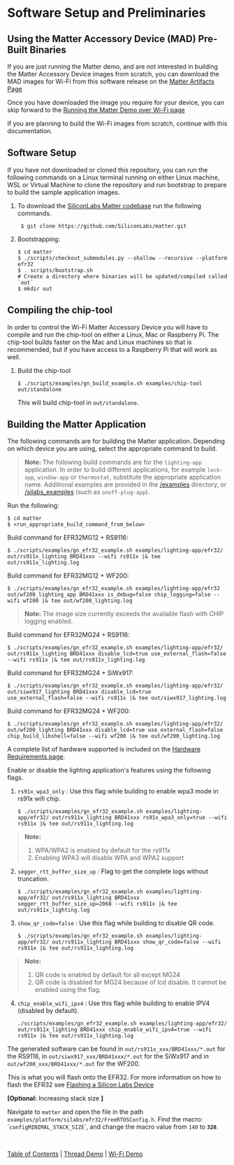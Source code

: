 # Software Setup and Preliminaries

## Using the Matter Accessory Device (MAD) Pre-Built Binaries

If you are just running the Matter demo, and are not interested in building the
Matter Accessory Device images from scratch, you can download the MAD images for
Wi-Fi from this software release on the
[Matter Artifacts Page](../general/ARTIFACTS.md)

Once you have downloaded the image you require for your device, you can skip
forward to the [Running the Matter Demo over Wi-Fi page](./RUN_DEMO.md)

If you are planning to build the Wi-Fi images from scratch, 
continue with this documentation.

## Software Setup

If you have not downloaded or cloned this repository, you can run the following
commands on a Linux terminal running on either Linux machine, WSL or Virtual
Machine to clone the repository and run bootstrap to prepare to build the sample
application images.

1. To download the
   [SiliconLabs Matter codebase](https://github.com/SiliconLabs/matter.git) run
   the following commands.

    ```shell
     $ git clone https://github.com/SiliconLabs/matter.git
    ```

2. Bootstrapping:

    ```shell
    $ cd matter
    $ ./scripts/checkout_submodules.py --shallow --recursive --platform efr32
    $ . scripts/bootstrap.sh
    # Create a directory where binaries will be updated/compiled called `out`
    $ mkdir out
    ```

## Compiling the chip-tool

In order to control the Wi-Fi Matter Accessory Device you will have to compile
and run the chip-tool on either a Linux, Mac or Raspberry Pi. The chip-tool builds
faster on the Mac and Linux machines so that is recommended, but if you have
access to a Raspberry Pi that will work as well.

1. Build the chip-tool

    ```shell
    $ ./scripts/examples/gn_build_example.sh examples/chip-tool out/standalone
    ```

    This will build chip-tool in `out/standalone`.

## Building the Matter Application

The following commands are for building the Matter application. Depending on which device
you are using, select the appropriate command to build.

> **Note:** 
> The following build commands are for the `lighting-app` application. In order to build different applications, for example `lock-app`, `window-app` or `thermostat`, substitute the appropriate application name.
> Additional examples are provided in the [/examples](../../../examples/) directory,
or [/silabs_examples](../../../silabs_examples/) (such as `onoff-plug-app`).

Run the following:

```shell
$ cd matter
$ <run_appropriate_build_command_from_below>
```

Build command for EFR32MG12 + RS9116:

```shell
$ ./scripts/examples/gn_efr32_example.sh examples/lighting-app/efr32/ out/rs911x_lighting BRD41xxx --wifi rs911x |& tee out/rs911x_lighting.log
```

Build command for EFR32MG12 + WF200:

```shell
$ ./scripts/examples/gn_efr32_example.sh examples/lighting-app/efr32 out/wf200_lighting_app BRD41xxx is_debug=false chip_logging=false --wifi wf200 |& tee out/wf200_lighting.log
```

> **Note:** The image size currently exceeds the available flash with CHIP logging enabled.

Build command for EFR32MG24 + RS9116:

```shell
$ ./scripts/examples/gn_efr32_example.sh examples/lighting-app/efr32/ out/rs911x_lighting BRD41xxx disable_lcd=true use_external_flash=false --wifi rs911x |& tee out/rs911x_lighting.log
```

Build command for EFR32MG24 + SiWx917:

```shell
$ ./scripts/examples/gn_efr32_example.sh examples/lighting-app/efr32/ out/siwx917_lighting BRD41xxx disable_lcd=true use_external_flash=false --wifi rs911x |& tee out/siwx917_lighting.log
```

Build command for EFR32MG24 + WF200:

```shell
$ ./scripts/examples/gn_efr32_example.sh examples/lighting-app/efr32/ out/wf200_lighting BRD41xxx disable_lcd=true use_external_flash=false chip_build_libshell=false --wifi wf200 |& tee out/wf200_lighting.log
```

A complete list of hardware supported is included on the [Hardware Requirements page](../general/HARDWARE_REQUIREMENTS.md).

Enable or disable the lighting application's features using the following flags.

1.  `rs91x_wpa3_only` : Use this flag while building to enable wpa3 mode in rs91x wifi chip.

    ```shell
    $ ./scripts/examples/gn_efr32_example.sh examples/lighting-app/efr32/ out/rs911x_lighting BRD41xxx rs91x_wpa3_only=true --wifi rs911x |& tee out/rs911x_lighting.log
    ```

> **Note:** 
> 1. WPA/WPA2 is enabled by default for the rs911x
> 2. Enabling WPA3 will disable WPA and WPA2 support

2.  `segger_rtt_buffer_size_up` : Flag to get the complete logs without truncation.

    ```shell
    $ ./scripts/examples/gn_efr32_example.sh examples/lighting-app/efr32/ out/rs911x_lighting BRD41xxx segger_rtt_buffer_size_up=2068 --wifi rs911x |& tee out/rs911x_lighting.log
    ```
3.  `show_qr_code=false` : Use this flag while building to disable QR code.

    ```shell
    $ ./scripts/examples/gn_efr32_example.sh examples/lighting-app/efr32/ out/rs911x_lighting BRD41xxx show_qr_code=false --wifi rs911x |& tee out/rs911x_lighting.log
    ```
>    **Note:**
>    1. QR code is enabled by default for all except MG24
>    2. QR code is disabled for MG24 because of lcd disable. It cannot be enabled using the flag.

4. `chip_enable_wifi_ipv4` : Use this flag while building to enable IPV4 (disabled by default).

    ```shell
    ./scripts/examples/gn_efr32_example.sh examples/lighting-app/efr32/ out/rs911x_lighting BRD41xxx chip_enable_wifi_ipv4=true --wifi rs911x |& tee out/rs911x_lighting.log
    ```

The generated software can be found in
`out/rs911x_xxx/BRD41xxx/*.out` for the RS9116, in `out/siwx917_xxx/BRD41xxx/*.out`  for the
SiWx917 and in `out/wf200_xxx/BRD41xxx/*.out` for the WF200.

This is what you will flash onto the EFR32. For more information on how to flash
the EFR32 see
[Flashing a Silicon Labs Device](../general/FLASH_SILABS_DEVICE.md)

**[Optional:** Increasing stack size **]** 

Navigate to
`matter` and open the file in the path
`examples/platform/silabs/efr32/FreeRTOSConfig.h`. Find the macro:
\``configMINIMAL_STACK_SIZE`\`, and change the macro value from `140` to
 **`320`**.

<br>

[Table of Contents](../README.md) | [Thread Demo](../thread/DEMO_OVERVIEW.md) |
[Wi-Fi Demo](./DEMO_OVERVIEW.md)
